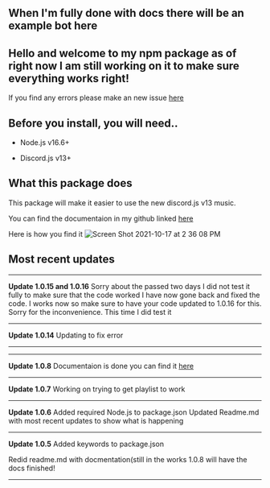 __When I'm fully done with docs there will be an example bot here__
------------------------------------------------------------------

Hello and welcome to my npm package as of right now I am still working on it to make sure everything works right!
----------------------------------------------------------------------------------------------------------------------

If you find any errors please make an new issue [here](https://github.com/sniper19p/broken_bones-Discord-music/issues)

Before you install, you will need..
--------------------------------------
- Node.js v16.6+

- Discord.js v13+

What this package does
--------------------------
This package will make it easier to use the new discord.js v13 music.

You can find the documentaion in my github linked [here](https://github.com/sniper19p/broken_bones-Discord-music/tree/Docs)

Here is how you find it
![Screen Shot 2021-10-17 at 2 36 08 PM](https://user-images.githubusercontent.com/67769442/137642346-ad395829-70ca-4452-b729-2b4013f6722f.png)



Most recent updates
--------------------
___
**Update 1.0.15 and 1.0.16**
Sorry about the passed two days I did not test it fully to make sure that the code worked I have now gone back and fixed the code. I works now so make sure to have your code updated to 1.0.16 for this. Sorry for the inconvenience. This time I did test it  

___
**Update 1.0.14**
Updating to fix error 
___

___
**Update 1.0.8**
Documentaion is done you can find it [here](https://github.com/sniper19p/broken_bones-Discord-music/tree/Docs) 
___

**Update 1.0.7**
Working on trying to get playlist to work

___
**Update 1.0.6**
Added required Node.js to package.json
Updated Readme.md with most recent updates to show what is happening
___
**Update 1.0.5**
Added keywords to package.json

Redid readme.md with docmentation(still in the works 1.0.8 will have the docs finished!
___
